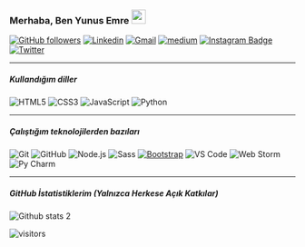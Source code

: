 ### Merhaba, Ben Yunus Emre  <a href="https://www.yunusacar.com/"><img src="https://media.giphy.com/media/hvRJCLFzcasrR4ia7z/giphy.gif" width="25px"></a>



 
[![GitHub followers](https://img.shields.io/github/followers/yunus-emreee67.svg?style=social&label=Follow&maxAge=2592000)](https://github.com/yunus-emreee67?tab=followers)
[![Linkedin](https://img.shields.io/badge/-LinkedIn-blue?style=flat&logo=Linkedin&logoColor=white)](https://www.linkedin.com/in/yunus-emre-acar/)
[![Gmail](https://img.shields.io/badge/-gmail-c14438?style=flat&logo=gmail&logoColor=white)](mailto:yunus3emre4@outlook.com)
[![medium](https://aleen42.github.io/badges/src/medium.svg)](https://medium.com/@yunus3mre4)
[![Instagram Badge](https://img.shields.io/badge/-Instagram-C13584?style=flat-quare&labelColor=C13584&logo=instagram&logoColor=white&link=link)](https://www.instagram.com/yunus_emreee67/) 
[![Twitter](https://img.shields.io/badge/-twitter-c14438?style=flat&logo=twitter&logoColor=white)](https://twitter.com/yunus_emreee67)
<hr/>

##### Kullandığım diller

![HTML5](https://img.shields.io/badge/-HTML5-222222?style=flat&logo=html5)
![CSS3](https://img.shields.io/badge/-CSS3-222222?style=flat&logo=css3)
![JavaScript](https://img.shields.io/badge/-JavaScript-222222?style=flat&logo=javascript)
![Python](https://img.shields.io/badge/-Python-222222?style=flat&logo=python)
<hr/>

##### Çalıştığım teknolojilerden bazıları

![Git](https://img.shields.io/badge/-Git-222222?style=flat&logo=git&logoColor=F05032)
![GitHub](https://img.shields.io/badge/-GitHub-222222?style=flat&logo=github&logoColor=181717)
![Node.js](https://img.shields.io/badge/-Node.js-222222?style=flat&logo=node.js&logoColor=339933)
![Sass](https://img.shields.io/badge/-Sass-%23CC6699?style=flat&logo=sass&logoColor=ffffff)
[![Bootstrap](https://img.shields.io/badge/-Bootstrap-563D7C?style=flat&logo=bootstrap&link=https://github.com/mehmeteyupoglu/)](https://github.com/mehmeteyupoglu/)
![VS Code](http://img.shields.io/badge/-VS%20Code-007ACC?style=flat&logo=visual-studio-code&logoColor=ffffff)
![Web Storm](http://img.shields.io/badge/-WebStorm-00CDD7?style=flat&logo=webstorm&logoColor=ffffff)
![Py Charm](http://img.shields.io/badge/-PyCharm-FCF84A?style=flat&logo=pycharm&logoColor=727272)
<hr/>

##### GitHub İstatistiklerim (Yalnızca Herkese Açık Katkılar)

![Github stats 2](https://github-readme-stats.vercel.app/api?username=yunus-emreee67&show_icons=true&title_color=fff&icon_color=79ff97&text_color=9f9f9f&bg_color=151515)


![visitors](https://visitor-badge.laobi.icu/badge?page_id=yunus-emreee67)
